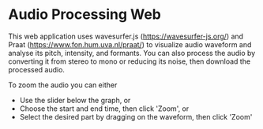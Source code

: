 # Audio Processing Web
This web application uses wavesurfer.js (https://wavesurfer-js.org/) and Praat (https://www.fon.hum.uva.nl/praat/) to visualize audio waveform and analyse its pitch, intensity, and formants. You can also process the audio by converting it from stereo to mono or reducing its noise, then download the processed audio.

To zoom the audio you can either
* Use the slider below the graph, or
* Choose the start and end time, then click 'Zoom', or
* Select the desired part by dragging on the waveform, then click 'Zoom'
